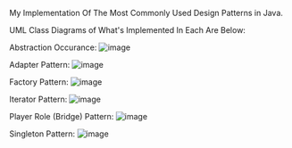 My Implementation Of The Most Commonly Used Design Patterns in Java.

UML Class Diagrams of What's Implemented In Each Are Below:

Abstraction Occurance:
![image](https://github.com/andrastime/Design-Patterns-Implemented/assets/18404178/97129392-4177-4a06-9c30-0780e0e8bbea)

Adapter Pattern:
![image](https://github.com/andrastime/Design-Patterns-Implemented/assets/18404178/66662e15-6574-4971-a9ad-69f42d59eb2c)

Factory Pattern:
![image](https://github.com/andrastime/Design-Patterns-Implemented/assets/18404178/5c943806-ccc5-46c4-99b8-19932f250165)

Iterator Pattern:
![image](https://github.com/andrastime/Design-Patterns-Implemented/assets/18404178/853cc044-2783-4a33-9256-a0b904501ade)

Player Role (Bridge) Pattern:
![image](https://github.com/andrastime/Design-Patterns-Implemented/assets/18404178/c66204e7-3ec8-4923-bca5-253fb0b37571)

Singleton Pattern:
![image](https://github.com/andrastime/Design-Patterns-Implemented/assets/18404178/9d998d97-4ef7-408b-8150-92294d3afe35)
